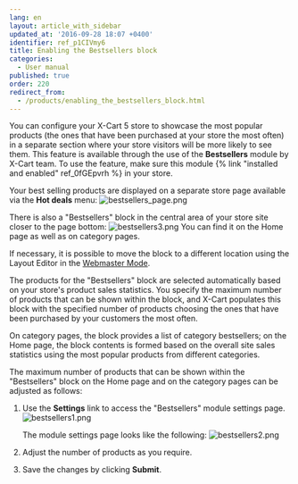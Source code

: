 ```yaml
---
lang: en
layout: article_with_sidebar
updated_at: '2016-09-28 18:07 +0400'
identifier: ref_p1CIVmy6
title: Enabling the Bestsellers block
categories:
  - User manual
published: true
order: 220
redirect_from:
  - /products/enabling_the_bestsellers_block.html
---
```


You can configure your X-Cart 5 store to showcase the most popular products (the ones that have been purchased at your store the most often) in a separate section where your store visitors will be more likely to see them. This feature is available through the use of the **Bestsellers** module by X-Cart team. To use the feature, make sure this module {% link "installed and enabled" ref_0fGEpvrh %} in your store.

Your best selling products are displayed on a separate store page available via the **Hot deals** menu:
![bestsellers_page.png]({{site.baseurl}}/attachments/ref_p1CIVmy6/bestsellers_page.png)

There is also a "Bestsellers" block in the central area of your store site closer to the page bottom:
![bestsellers3.png]({{site.baseurl}}/attachments/ref_p1CIVmy6/bestsellers3.png)
You can find it on the Home page as well as on category pages.

If necessary, it is possible to move the block to a different location using the Layout Editor in the [Webmaster Mode](https://devs.x-cart.com/webinars_and_video_tutorials/using_webmaster_mode_in_x-cart_5.html).

The products for the "Bestsellers" block are selected automatically based on your store's product sales statistics. You specify the maximum number of products that can be shown within the block, and X-Cart populates this block with the specified number of products choosing the ones that have been purchased by your customers the most often. 

On category pages, the block provides a list of category bestsellers; on the Home page, the block contents is formed based on the overall site sales statistics using the most popular products from different categories.

The maximum number of products that can be shown within the "Bestsellers" block on the Home page and on the category pages can be adjusted as follows:

   1. Use the **Settings** link to access the "Bestsellers" module settings page.
      ![bestsellers1.png]({{site.baseurl}}/attachments/ref_p1CIVmy6/bestsellers1.png)
      
      The module settings page looks like the following:
      ![bestsellers2.png]({{site.baseurl}}/attachments/ref_p1CIVmy6/bestsellers2.png)
    
   2. Adjust the number of products as you require. 
    
   3. Save the changes by clicking **Submit**.
    
